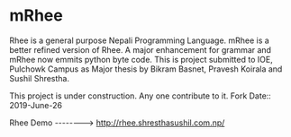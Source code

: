 mRhee
=====
Rhee is a general purpose Nepali Programming Language. mRhee is a better refined version of Rhee. A major enhancement for grammar and mRhee now emmits python byte code. This is project submitted to IOE, Pulchowk Campus as Major thesis by Bikram Basnet, Pravesh Koirala and Sushil Shrestha.

This project is under construction. Any one contribute to it. 
Fork Date:: 2019-June-26

Rhee Demo --------> http://rhee.shresthasushil.com.np/
